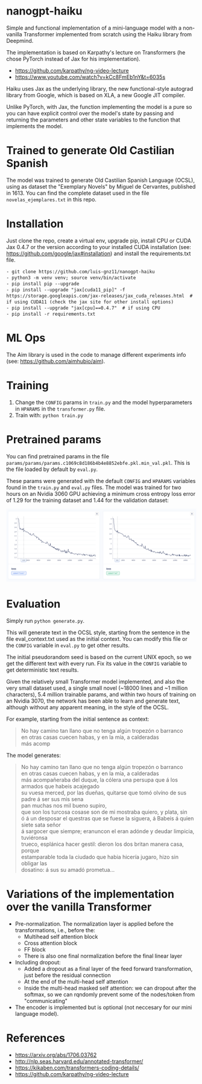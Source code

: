 # nanogpt-haiku

Simple and functional implementation of a mini-language model with a non-vanilla Transformer implemented from scratch using the Haiku library from Deepmind.

The implementation is based on Karpathy's lecture on Transformers (he chose PyTorch instead of Jax for his implementation).
- https://github.com/karpathy/ng-video-lecture
- https://www.youtube.com/watch?v=kCc8FmEb1nY&t=6035s

Haiku uses Jax as the underlying library, the new functional-style autograd library from Google, which is based on XLA, a new Google JIT compiler.

Unlike PyTorch, with Jax, the function implementing the model is a pure so you can have explicit control over the model's state by passing and returning the parameters and other state variables to the function that implements the model.

# Trained to generate Old Castilian Spanish
The model was trained to generate Old Castilian Spanish Language (OCSL), using as dataset the "Exemplary Novels" by Miguel de Cervantes, published in 1613. You can find the complete dataset used in the file `novelas_ejemplares.txt` in this repo.

# Installation
Just clone the repo, create a virtual env, upgrade pip, install CPU or CUDA Jax 0.4.7 or the version according to your installed CUDA installation (see: https://github.com/google/jax#installation) and install the requirements.txt file.

    - git clone https://github.com/luis-gnz11/nanogpt-haiku
    - python3 -m venv venv; source venv/bin/activate
    - pip install pip --upgrade
    - pip install --upgrade "jax[cuda11_pip]" -f https://storage.googleapis.com/jax-releases/jax_cuda_releases.html  # if using CUDA11 (check the jax site for other install options)
    - pip install --upgrade "jax[cpu]==0.4.7"  # if using CPU
    - pip install -r requirements.txt

#  ML Ops
The Aim library is used in the code to manage different experiments info (see: https://github.com/aimhubio/aim).

# Training
1. Change the `CONFIG` params in `train.py` and the model hyperparameters in `HPARAMS` in the `transformer.py` file.
2. Train with: `python train.py`

# Pretrained params
You can find pretrained params in the file `params/params/params.c1069c8d186b4b4e8852ebfe.pkl.min_val.pkl`. This is the file loaded by default by `eval.py`. 

These params were generated with the default `CONFIG` and `HPARAMS` variables found in the `train.py` and `eval.py` files. The model was trained for two hours on an Nvidia 3060 GPU achieving a minimum cross entropy loss error of 1.29 for the training dataset and 1.44 for the validation dataset:

![Train and valudation cross entropy loss](train_validation_loss.png)

# Evaluation
Simply run `python generate.py`.

This will generate text in the OCSL style, starting from the sentence in the file eval_context.txt used as the initial context. You can modify this file or the `CONFIG` variable in `eval.py` to get other results.

The initial pseudorandom seed is based on the current UNIX epoch, so we get the different text with every run. Fix its value in the `CONFIG` variable to get deterministic text results.

Given the relatively small Transformer model implemented, and also the very small dataset used, a single small novel (~18000 lines and ~1 million characters), 5.4 million trainable params, and within two hours of training on an Nvidia 3070, the network has been able to learn and generate text, although without any apparent meaning, in the style of the OCSL.

For example, starting from the initial sentence as context:

> No hay camino tan llano que no tenga algún tropezón o barranco<br>
> en otras casas cuecen habas, y en la mía, a calderadas<br>
> más acomp<br>

The model generates:

> No hay camino tan llano que no tenga algún tropezón o barranco<br>
> en otras casas cuecen habas, y en la mía, a calderadas<br>
>  más acompañeraba del duque, la cólera una persupa que á los armados que habeis acajegado<br>
> su vuesa merced, por las dueñas, quitarse que tomó olvíno de sus padre á ser sus mis sena<br>
> pan muchas nos mil bueno supiro,<br>
> que son los turcosa cosase son de mi mostraba quiero, y plata, sin<br>
> ó á un desposar el questras que se fuese la siguera, á Babeis á quien siete sata señor<br>
> á sargocer que siempre; eranuncon el eran adónde y deudar limpicia, tuviéronsa<br>
> trueco, esplánica hacer gestil: dieron los dos britan manera casa, porque<br>
> estamparable toda la ciudado que habia hicería jugaro, hizo sin obligar las<br>
> dosatino: á sus su amadó prometua...<br>

# Variations of the implementation over the vanilla Transformer
- Pre-normalization. The normalization layer is applied before the transformations, i.e., before the:
  - Multihead self attention block
  - Cross attention block
  - FF block
  - There is also one final normalization before the final linear layer
- Including dropout:
  - Added a dropout as a final layer of the feed forward transformation, just before the residual connection
  - At the end of the multi-head self attention
  - Inside the multi-head masked self attention: we can dropout after the softmax, so we can rqndomly prevent some of the nodes/token from "communicating"
- The encoder is implemented but is optional (not neccesary for our mini language model).

# References
- https://arxiv.org/abs/1706.03762
- http://nlp.seas.harvard.edu/annotated-transformer/
- https://kikaben.com/transformers-coding-details/
- https://github.com/karpathy/ng-video-lecture
